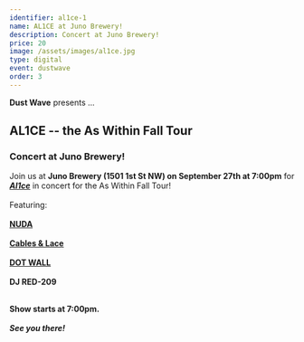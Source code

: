 ```yaml
---
identifier: al1ce-1
name: AL1CE at Juno Brewery!
description: Concert at Juno Brewery!
price: 20
image: /assets/images/al1ce.jpg
type: digital
event: dustwave
order: 3
---
```

<strong>Dust Wave</strong> presents ...
<br>
<h2>AL1CE -- the As Within Fall Tour</h2>
<h3>Concert at Juno Brewery!</h3>
Join us at <strong>Juno Brewery (1501 1st St NW) on September 27th at 7:00pm</strong> for <a href="https://www.instagram.com/alicemusicofficial/" target="_blank"><strong><i>Al1ce</i></strong></a> in concert for the As Within Fall Tour!
<br><br>
Featuring:
<br><br>
<a href="https://www.instagram.com/nuda_music/" target="_blank"><strong>NUDA</strong></a>
<br><br>
<a href="https://www.instagram.com/cablesandlacemusic/" target="_blank"><strong>Cables & Lace</strong></a>
<br><br>
<a href="https://www.instagram.com/dotwall.wall_/" target="_blank"><strong>DOT WALL</strong></a>
<br><br>
<strong>DJ RED-209</strong><br><br>

<strong>Show starts at 7:00pm.</strong>
<br><br>
<strong><i>See you there!</i></strong>